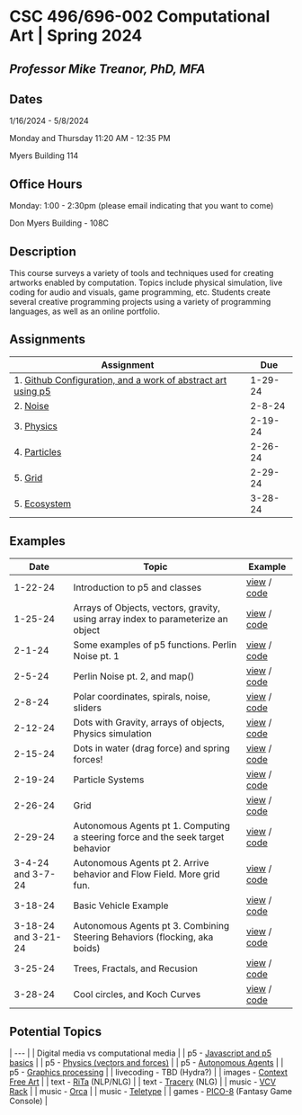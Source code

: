 # CSC 496/696-002 Computational Art | Spring 2024
## *Professor Mike Treanor, PhD, MFA*

## Dates
1/16/2024 - 5/8/2024

Monday and Thursday 11:20 AM - 12:35 PM

Myers Building 114

## Office Hours

Monday: 1:00 - 2:30pm (please email indicating that you want to come)

Don Myers Building - 108C

## Description
This course surveys a variety of tools and techniques used for creating artworks enabled by computation. Topics include physical simulation, live coding for audio and visuals, game programming, etc. Students create several creative programming projects using a variety of programming languages, as well as an online portfolio.

<!-- ![The test image](images/test.png) -->

<!-- <img src="./images/test.png" width="100"> -->

## Assignments

| Assignment | Due |
| --- | --- |
| 1. [Github Configuration, and a work of abstract art using p5](./assignments/p5-setup-abstract.html) | 1-29-24 |
| 2. [Noise](./assignments/noise.html) | 2-8-24 |
| 3. [Physics](./assignments/physics.html) | 2-19-24 |
| 4. [Particles](./assignments/particles.html) | 2-26-24 |
| 5. [Grid](./assignments/grid.html) | 2-29-24 |
| 5. [Ecosystem](./assignments/ecosystem.html) | 3-28-24 |

## Examples

| Date | Topic | Example |
| --- | --- | --- |
| 1-22-24 | Introduction to p5 and classes | [view](./examples/1-22-24) / [code](https://github.com/mtreanor/computational-art-spring2024/blob/main/examples/1-22-24/sketch.js) |
| 1-25-24 | Arrays of Objects, vectors, gravity, using array index to parameterize an object | [view](./examples/1-25-24) / [code](https://github.com/mtreanor/computational-art-spring2024/blob/main/examples/1-25-24/sketch.js) |
| 2-1-24 | Some examples of p5 functions. Perlin Noise pt. 1 | [view](./examples/2-1-24) / [code](https://github.com/mtreanor/computational-art-spring2024/blob/main/examples/2-1-24/sketch.js) |
| 2-5-24 | Perlin Noise pt. 2, and map() | [view](./examples/2-5-24) / [code](https://github.com/mtreanor/computational-art-spring2024/blob/main/examples/2-5-24/sketch.js) |
| 2-8-24 | Polar coordinates, spirals, noise, sliders | [view](./examples/2-8-24) / [code](https://github.com/mtreanor/computational-art-spring2024/blob/main/examples/2-8-24/sketch.js) |
| 2-12-24 | Dots with Gravity, arrays of objects, Physics simulation | [view](./examples/2-12-24) / [code](https://github.com/mtreanor/computational-art-spring2024/blob/main/examples/2-12-24/) |
| 2-15-24 | Dots in water (drag force) and spring forces! | [view](./examples/2-15-24) / [code](https://github.com/mtreanor/computational-art-spring2024/blob/main/examples/2-15-24/) |
| 2-19-24 | Particle Systems | [view](./examples/2-19-24) / [code](https://github.com/mtreanor/computational-art-spring2024/blob/main/examples/2-19-24/) |
| 2-26-24 | Grid | [view](./examples/2-26-24) / [code](https://github.com/mtreanor/computational-art-spring2024/blob/main/examples/2-26-24/) |
| 2-29-24 | Autonomous Agents pt 1. Computing a steering force and the seek target behavior | [view](./examples/2-29-24) / [code](https://github.com/mtreanor/computational-art-spring2024/blob/main/examples/2-29-24/) |
| 3-4-24 and 3-7-24 | Autonomous Agents pt 2. Arrive behavior and Flow Field. More grid fun. | [view](./examples/3-4-24) / [code](https://github.com/mtreanor/computational-art-spring2024/blob/main/examples/3-4-24/) |
| 3-18-24 | Basic Vehicle Example | [view](./examples/3-18-24_basic-vehicle-example) / [code](https://github.com/mtreanor/computational-art-spring2024/blob/main/examples/3-18-24_basic-vehicle-example/) |
| 3-18-24 and 3-21-24 | Autonomous Agents pt 3. Combining Steering Behaviors (flocking, aka boids) | [view](./examples/3-18-24) / [code](https://github.com/mtreanor/computational-art-spring2024/blob/main/examples/3-18-24) |
| 3-25-24 | Trees, Fractals, and Recusion | [view](./examples/3-25-24) / [code](https://github.com/mtreanor/computational-art-spring2024/blob/main/examples/3-25-24) |
| 3-28-24 | Cool circles, and Koch Curves | [view](./examples/3-28-24) / [code](https://github.com/mtreanor/computational-art-spring2024/blob/main/examples/3-28-24) |

## Potential Topics

| --- |
| Digital media vs computational media |
| p5 - [Javascript and p5 basics](https://p5js.org/get-started/) |
| p5 - [Physics (vectors and forces)](https://natureofcode.com/) |
| p5 - [Autonomous Agents](https://natureofcode.com/) |
| p5 - [Graphics processing](https://natureofcode.com/) |
| livecoding - TBD (Hydra?) |
| images - [Context Free Art](https://www.contextfreeart.org/) |
| text - [RiTa](https://rednoise.org/rita/) (NLP/NLG) |
| text - [Tracery](https://github.com/galaxykate/tracery) (NLG) |
| music - [VCV Rack](https://vcvrack.com/Rack) |
| music - [Orca](https://100r.co/site/orca.html) |
| music - [Teletype](https://library.vcvrack.com/monome/teletype) |
| games - [PICO-8](https://www.lexaloffle.com/pico-8.php) (Fantasy Game Console) |